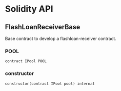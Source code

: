 # Solidity API

## FlashLoanReceiverBase

Base contract to develop a flashloan-receiver contract.

### POOL

```solidity
contract IPool POOL
```

### constructor

```solidity
constructor(contract IPool pool) internal
```

